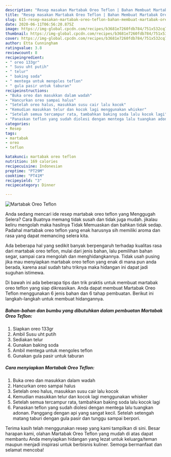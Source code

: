```yaml
---
description: "Resep masakan Martabak Oreo Teflon | Bahan Membuat Martabak Oreo Teflon Yang Bikin Ngiler"
title: "Resep masakan Martabak Oreo Teflon | Bahan Membuat Martabak Oreo Teflon Yang Bikin Ngiler"
slug: 615-resep-masakan-martabak-oreo-teflon-bahan-membuat-martabak-oreo-teflon-yang-bikin-ngiler
date: 2020-06-11T06:56:20.875Z
image: https://img-global.cpcdn.com/recipes/b3681e7260fdb784/751x532cq70/martabak-oreo-teflon-foto-resep-utama.jpg
thumbnail: https://img-global.cpcdn.com/recipes/b3681e7260fdb784/751x532cq70/martabak-oreo-teflon-foto-resep-utama.jpg
cover: https://img-global.cpcdn.com/recipes/b3681e7260fdb784/751x532cq70/martabak-oreo-teflon-foto-resep-utama.jpg
author: Etta Cunningham
ratingvalue: 3.8
reviewcount: 8
recipeingredient:
- " oreo 133gr"
- " Susu uht putih"
- " telur"
- " baking soda"
- " mentega untuk mengoles teflon"
- " gula pasir untuk taburan"
recipeinstructions:
- "Buka oreo dan masukkan dalam wadah"
- "Hancurkan oreo sampai halus"
- "Setelah oreo halus, masukkan susu cair lalu kocok"
- "Kemudian masukkan telur dan kocok lagi menggunakan whisker"
- "Setelah semua tercampur rata, tambahkan baking soda lalu kocok lagi"
- "Panaskan teflon yang sudah diolesi dengan mentega lalu tuangkan adonan. Panggang dengan api yang sangat kecil. Setelah setengah matang taburi dengan gula pasir dan tunggu sampai berpori."
categories:
- Resep
tags:
- martabak
- oreo
- teflon

katakunci: martabak oreo teflon 
nutrition: 169 calories
recipecuisine: Indonesian
preptime: "PT29M"
cooktime: "PT41M"
recipeyield: "3"
recipecategory: Dinner

---
```



![Martabak Oreo Teflon](https://img-global.cpcdn.com/recipes/b3681e7260fdb784/751x532cq70/martabak-oreo-teflon-foto-resep-utama.jpg)

Anda sedang mencari ide resep martabak oreo teflon yang Menggugah Selera? Cara Buatnya memang tidak susah dan tidak juga mudah. jikalau keliru mengolah maka hasilnya Tidak Memuaskan dan bahkan tidak sedap. Padahal martabak oreo teflon yang enak harusnya sih memiliki aroma dan rasa yang dapat memancing selera kita.

Ada beberapa hal yang sedikit banyak berpengaruh terhadap kualitas rasa dari martabak oreo teflon, mulai dari jenis bahan, lalu pemilihan bahan segar, sampai cara mengolah dan menghidangkannya. Tidak usah pusing jika mau menyiapkan martabak oreo teflon yang enak di mana pun anda berada, karena asal sudah tahu triknya maka hidangan ini dapat jadi suguhan istimewa.




Di bawah ini ada beberapa tips dan trik praktis untuk membuat martabak oreo teflon yang siap dikreasikan. Anda dapat membuat Martabak Oreo Teflon menggunakan 6 jenis bahan dan 6 tahap pembuatan. Berikut ini langkah-langkah untuk membuat hidangannya.

<!--inarticleads1-->

##### Bahan-bahan dan bumbu yang dibutuhkan dalam pembuatan Martabak Oreo Teflon:

1. Siapkan  oreo 133gr
1. Ambil  Susu uht putih
1. Sediakan  telur
1. Gunakan  baking soda
1. Ambil  mentega untuk mengoles teflon
1. Gunakan  gula pasir untuk taburan




<!--inarticleads2-->

##### Cara menyiapkan Martabak Oreo Teflon:

1. Buka oreo dan masukkan dalam wadah
1. Hancurkan oreo sampai halus
1. Setelah oreo halus, masukkan susu cair lalu kocok
1. Kemudian masukkan telur dan kocok lagi menggunakan whisker
1. Setelah semua tercampur rata, tambahkan baking soda lalu kocok lagi
1. Panaskan teflon yang sudah diolesi dengan mentega lalu tuangkan adonan. Panggang dengan api yang sangat kecil. Setelah setengah matang taburi dengan gula pasir dan tunggu sampai berpori.




Terima kasih telah menggunakan resep yang kami tampilkan di sini. Besar harapan kami, olahan Martabak Oreo Teflon yang mudah di atas dapat membantu Anda menyiapkan hidangan yang lezat untuk keluarga/teman maupun menjadi inspirasi untuk berbisnis kuliner. Semoga bermanfaat dan selamat mencoba!
